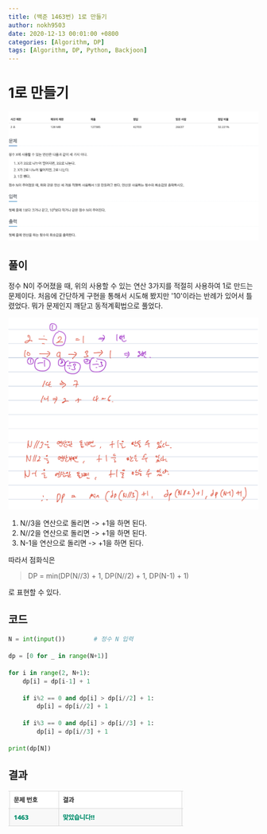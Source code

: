 ```yaml
---
title: (백준 1463번) 1로 만들기
author: nokh9503
date: 2020-12-13 00:01:00 +0800
categories: [Algorithm, DP]
tags: [Algorithm, DP, Python, Backjoon]
---
```


# 1로 만들기

![backjoon_dp(1463)](/assets/img/algorithm/backjoon/dp/backjoon_dp(1463).png)

## 풀이

정수 N이 주어졌을 때, 위의 사용할 수 있는 연산 3가지를 적절히 사용하여 1로 만드는 문제이다. 처음에 간단하게 구현을 통해서 시도해 봤지만 '10'이라는 반례가 있어서 틀렸었다. 뭐가 문제인지 깨닫고 동적계획법으로 풀었다.

 ![backjoon_dp(1463)_sol](/assets/img/algorithm/backjoon/dp/backjoon_dp(1463)_sol.png)

1. N//3을 연산으로 돌리면 -> +1을 하면 된다.
2. N//2을 연산으로 돌리면 -> +1을 하면 된다.
3. N-1을 연산으로 돌리면 -> +1을 하면 된다.

따라서 점화식은
>DP = min(DP(N//3) + 1, DP(N//2) + 1, DP(N-1) + 1)

로 표현할 수 있다.

## 코드

```python
N = int(input())        # 정수 N 입력

dp = [0 for _ in range(N+1)]

for i in range(2, N+1):
    dp[i] = dp[i-1] + 1

    if i%2 == 0 and dp[i] > dp[i//2] + 1:
        dp[i] = dp[i//2] + 1

    if i%3 == 0 and dp[i] > dp[i//3] + 1:
        dp[i] = dp[i//3] + 1

print(dp[N])
```

## 결과

 ![backjoon_dp(1463)_res](/assets/img/algorithm/backjoon/dp/backjoon_dp(1463)_res.png)
